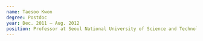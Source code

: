 ```yaml
---
name: Taesoo Kwon
degree: Postdoc
year: Dec. 2011 — Aug. 2012
position: Professor at Seoul National University of Science and Technology (SeoulTech), Korea.
---
```

